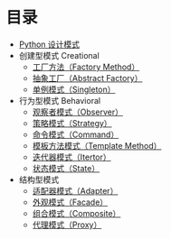# 目录

* [Python 设计模式](README.md)
* 创建型模式 Creational
    - [工厂方法（Factory Method）](docs/creational/factory_method.md)
    - [抽象工厂（Abstract Factory）](docs/creational/abstract_factory.md)
    - [单例模式（Singleton）](docs/creational/singleton.md)
* 行为型模式 Behavioral
    - [观察者模式（Observer）](docs/behavioral/observer.md)
    - [策略模式（Strategy）](docs/behavioral/strategy.md)
    - [命令模式（Command）](docs/behavioral/command.md)
    - [模板方法模式（Template Method）](docs/behavioral/templete.md)
    - [迭代器模式（Itertor）](docs/behavioral/iterator.md)
    - [状态模式（State）](docs/behavioral/state.md)
* 结构型模式
    - [适配器模式（Adapter）](docs/structural/adapter.md)
    - [外观模式（Facade）](docs/structural/facade.md)
    - [组合模式（Composite）](docs/structural/composite.md)
    - [代理模式（Proxy）](docs/structural/proxy.md)
